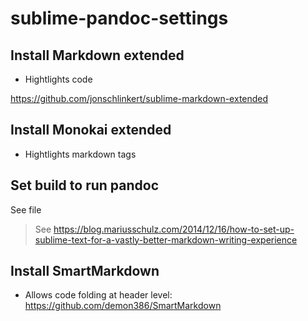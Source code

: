 # sublime-pandoc-settings

## Install Markdown extended

- Hightlights code

https://github.com/jonschlinkert/sublime-markdown-extended

## Install Monokai extended

- Hightlights markdown tags

## Set build to run pandoc

See file

> See https://blog.mariusschulz.com/2014/12/16/how-to-set-up-sublime-text-for-a-vastly-better-markdown-writing-experience


## Install SmartMarkdown

- Allows code folding at header level:  
https://github.com/demon386/SmartMarkdown
